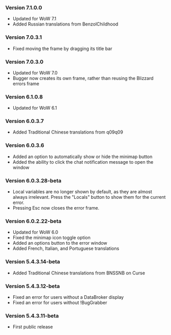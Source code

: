 ### Version 7.1.0.0

* Updated for WoW 7.1
* Added Russian translations from BenzolChildhood

### Version 7.0.3.1

* Fixed moving the frame by dragging its title bar

### Version 7.0.3.0

* Updated for WoW 7.0
* Bugger now creates its own frame, rather than reusing the Blizzard errors frame

### Version 6.1.0.8

* Updated for WoW 6.1

### Version 6.0.3.7

* Added Traditional Chinese translations from q09q09

### Version 6.0.3.6

* Added an option to automatically show or hide the minimap button
* Added the ability to click the chat notification message to open the window

### Version 6.0.3.28-beta

* Local variables are no longer shown by default, as they are almost always irrelevant. Press the "Locals" button to show them for the current error.
* Pressing Esc now closes the error frame.

### Version 6.0.2.22-beta

* Updated for WoW 6.0
* Fixed the minimap icon toggle option
* Added an options button to the error window
* Added French, Italian, and Portuguese translations

### Version 5.4.3.14-beta

* Added Traditional Chinese translations from BNSSNB on Curse

### Version 5.4.3.12-beta

* Fixed an error for users without a DataBroker display
* Fixed an error for users without !BugGrabber

### Version 5.4.3.11-beta

* First public release
